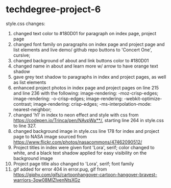 # techdegree-project-6
style.css changes:
1) changed text color to #180D01 for paragraph on index page, project page
2) changed font family on paragraphs on index page and project page and list elements and live demo/ github repo buttons to 'Concert One', cursive;
3) changed background of about and link buttons color to #180D01
4) changed name in about and learn more w/ arrow to have orange text shadow
5) gave grey text shadow to paragraphs in index and project pages, as well as list elements
6) enhanced project photos in index page and project pages on line 215 and line 236 with the following:
image-rendering: -moz-crisp-edges;
image-rendering:   -o-crisp-edges;
image-rendering: -webkit-optimize-contrast;
image-rendering: crisp-edges;
-ms-interpolation-mode: nearest-neighbor;
7) changed 'h1' in index to neon effect and style with css from https://codepen.io/Trinca/pen/NAvpWa**/, starting line 264 in style.css to line 327.
8) changed background image in style.css line 178 for index and project page to NASA image sourced from https://www.flickr.com/photos/nasacommons/47462090512/
9) Project titles in index were given font 'Lora', serif; color changed to white, and a black text shadow applied for easy visibility on the background image
10) Project page title also changed to 'Lora', serif; font family
11) gif added for error 404 in error.pug, gif from https://giphy.com/gifs/cartoonhangover-cartoon-hangover-bravest-warriors-3ow08MIZlvenNtsXGz
